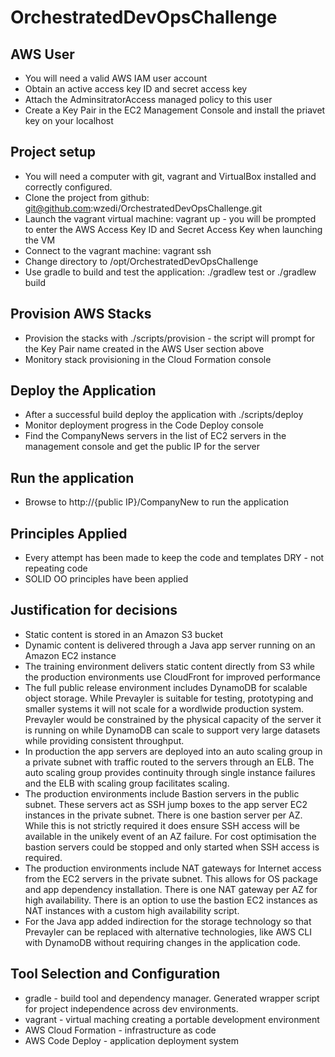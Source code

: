 # OrchestratedDevOpsChallenge

## AWS User
* You will need a valid AWS IAM user account
* Obtain an active access key ID and secret access key
* Attach the AdminsitratorAccess managed policy to this user
* Create a Key Pair in the EC2 Management Console and install the priavet key on your localhost

## Project setup
* You will need a computer with git, vagrant and VirtualBox installed and correctly configured.
* Clone the project from github: git@github.com:wzedi/OrchestratedDevOpsChallenge.git
* Launch the vagrant virtual machine: vagrant up - you will be prompted to enter the AWS Access Key ID and Secret Access Key when launching the VM
* Connect to the vagrant machine: vagrant ssh
* Change directory to /opt/OrchestratedDevOpsChallenge
* Use gradle to build and test the application: ./gradlew test or ./gradlew build

## Provision AWS Stacks
* Provision the stacks with ./scripts/provision - the script will prompt for the Key Pair name created in the AWS User section above
* Monitory stack provisioning in the Cloud Formation console

## Deploy the Application
* After a successful build deploy the application with ./scripts/deploy
* Monitor deployment progress in the Code Deploy console
* Find the CompanyNews servers in the list of EC2 servers in the management console and get the public IP for the server

## Run the application
* Browse to http://{public IP}/CompanyNew to run the application

## Principles Applied
* Every attempt has been made to keep the code and templates DRY - not repeating code
* SOLID OO principles have been applied

## Justification for decisions
* Static content is stored in an Amazon S3 bucket
* Dynamic content is delivered through a Java app server running on an Amazon EC2 instance
* The training environment delivers static content directly from S3 while the production environments use CloudFront for improved performance
* The full public release environment includes DynamoDB for scalable object storage. While Prevayler is suitable for testing, prototyping and smaller systems it will not scale for a wordlwide production system. Prevayler would be constrained by the physical capacity of the server it is running on while DynamoDB can scale to support very large datasets while providing consistent throughput.
* In production the app servers are deployed into an auto scaling group in a private subnet with traffic routed to the servers through an ELB. The auto scaling group provides continuity through single instance failures and the ELB with scaling group facilitates scaling.
* The production environments include Bastion servers in the public subnet. These servers act as SSH jump boxes to the app server EC2 instances in the private subnet. There is one bastion server per AZ. While this is not strictly required it does ensure SSH access will be available in the unikely event of an AZ failure. For cost optimisation the bastion servers could be stopped and only started when SSH access is required.
* The production environments include NAT gateways for Internet access from the EC2 servers in the private subnet. This allows for OS package and app dependency installation. There is one NAT gateway per AZ for high availability. There is an option to use the bastion EC2 instances as NAT instances with a custom high availability script.
* For the Java app added indirection for the storage technology so that Prevayler can be replaced with alternative technologies, like AWS CLI with DynamoDB without requiring changes in the application code.

## Tool Selection and Configuration
* gradle - build tool and dependency manager. Generated wrapper script for project independence across dev environments.
* vagrant - virtual maching creating a portable development environment
* AWS Cloud Formation - infrastructure as code
* AWS Code Deploy - application deployment system

